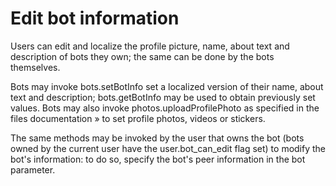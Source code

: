 # Edit bot information

Users can edit and localize the profile picture, name, about text and description of bots they own; the same can be done by the bots themselves.

Bots may invoke bots.setBotInfo set a localized version of their name, about text and description; bots.getBotInfo may be used to obtain previously set values.
Bots may also invoke photos.uploadProfilePhoto as specified in the files documentation » to set profile photos, videos or stickers.

The same methods may be invoked by the user that owns the bot (bots owned by the current user have the user.bot_can_edit flag set) to modify the bot's information: to do so, specify the bot's peer information in the bot parameter.

